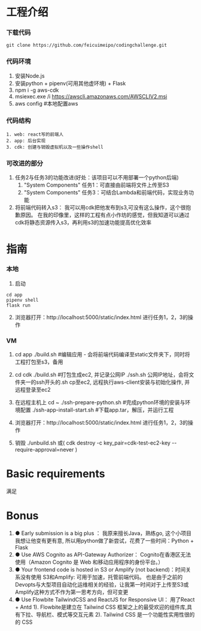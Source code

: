 
# 工程介绍

### 下载代码
```angular2html
git clone https://github.com/feicuimeipo/codingchallenge.git
```
### 代码环境
1. 安装Node.js
2. 安装python + pipenv(可用其他虚环境)  + Flask
3. npm i -g aws-cdk
4. msiexec.exe /i https://awscli.amazonaws.com/AWSCLIV2.msi
5. aws config #本地配置aws

### 代码结构
```angular2html
1. web: react写的前端人
2. app: 后台实现
3. cdk: 创建与销毁虚拟机以及一些操作shell
```

### 可改进的部分
1. 任务2与任务3的功能改进(好处：该项目可以不用部署一个python后端) 
   1. "System Components" 任务1：可直接由前端将文件上传至S3
   2. "System Components" 任务3：可结合Lambda和前端代码，实现业务功能
2. 将前端代码转入s3： 我可以用cdk把他发布到s3,可没有这么操作，这个很抱歉原因。 在我的印像里，这样的工程有点小作坊的感觉，但我知道可以通过cdk将静态资源传入s3，再利用s3的加速功能提高优化效率


# 指南
### 本地
1. 启动
```angular2html
cd app
pipenv shell
flask run
```
2. 浏览器打开：http://localhost:5000/static/index.html 进行任务1，2，3的操作

### VM
1. cd app
  ./build.sh #编辑应用 - 会将前端代码编译至static文件夹下，同时将工程打包至s3，备用
2. cd cdk
  ./build.sh #打包生成ec2, 并记录公网IP
  ./ssh.sh 公网IP地址，会将文件夹一的ssh开头的.sh cp至ec2, 远程执行aws-client安装与初始化操作, 并远程登录至ec2
3. 在远程主机上
  cd ~
  ./ssh-prepare-python.sh #完成python环境的安装与环境配置
  ./ssh-app-install-start.sh #下载app.tar，解压，并运行工程 

4. 浏览器打开：http://localhost:5000/static/index.html 进行任务1，2，3的操作

5. 销毁 
  ./unbuild.sh
  或( cdk destroy -c key_pair=cdk-test-ec2-key --require-approval=never  )


# Basic requirements
  满足

# Bonus
1. ● Early submission is a big plus ： 我原来擅长Java，熟练go, 这个小项目我想让他变有更有意, 所以用python做了新尝试，花费了一些时间：Python + Flask
2. ● Use AWS Cognito as API-Gateway Authorizer： Cognito在香港区无法使用（Amazon Cognito 是 Web 和移动应用程序的身份平台。）
3. ● Your frontend code is hosted in S3 or Amplify (not backend)：时间关系没有使用 
     S3和Amplify: 可用于加速，托管前端代码。 也是由于之前的Devopts与大型项目自动化运维相关的经验，让我第一时间对于上传至S3或Amplify这种方式不作为第一思考方向，但可变更
4. ● Use Flowbite TailwindCSS and ReactJS for Responsive UI： 用了React + Antd
   1). Flowbite是建立在 Tailwind CSS 框架之上的最受欢迎的组件库,具有下拉、导航栏、模式等交互元素
   2). Tailwind CSS 是一个功能性实用性很的的 CSS